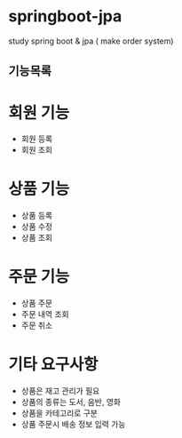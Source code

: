 # springboot-jpa
study spring boot &amp;  jpa ( make order system)

## 기능목록
# 회원 기능
- 회원 등록
- 회원 조회

# 상품 기능
- 상품 등록
- 상품 수정
- 상품 조회

# 주문 기능
- 상품 주문
- 주문 내역 조회
- 주문 취소

# 기타 요구사항
- 상품은 재고 관리가 필요
- 상품의 종류는 도서, 음반, 영화
- 상품을 카테고리로 구분
- 상품 주문시 배송 정보 입력 가능

